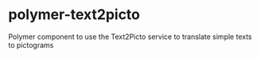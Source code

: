 # polymer-text2picto
Polymer component to use the Text2Picto service to translate simple texts to pictograms